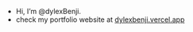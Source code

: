 - Hi, I’m @dylexBenji.
- check my portfolio website at <a href='https://dylexbenji.vercel.app'>dylexbenji.vercel.app</a>

<!---
dylexBenjis/dylexBenjis is a ✨ special ✨ repository because its `README.md` (this file) appears on your GitHub profile.
You can click the Preview link to take a look at your changes.
--->
